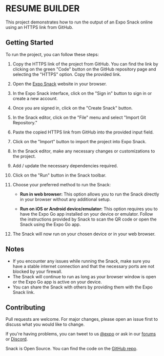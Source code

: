 # RESUME BUILDER

This project demonstrates how to run the output of an Expo Snack online using an HTTPS link from GitHub.

## Getting Started

To run the project, you can follow these steps:

1. Copy the HTTPS link of the project from GitHub. You can find the link by clicking on the green "Code" button on the GitHub repository page and selecting the "HTTPS" option. Copy the provided link.

2. Open the [Expo Snack](https://snack.expo.dev/) website in your browser.

3. In the Expo Snack interface, click on the "Sign in" button to sign in or create a new account.

4. Once you are signed in, click on the "Create Snack" button.

5. In the Snack editor, click on the "File" menu and select "Import Git Repository."

6. Paste the copied HTTPS link from GitHub into the provided input field.

7. Click on the "Import" button to import the project into Expo Snack.

8. In the Snack editor, make any necessary changes or customizations to the project.

9. Add / update the necessary dependencies required.

10. Click on the "Run" button in the Snack toolbar.

11. Choose your preferred method to run the Snack:

    - **Run in web browser:** This option allows you to run the Snack directly in your browser without any additional setup.

    - **Run on iOS or Android device/emulator:** This option requires you to have the Expo Go app installed on your device or emulator. Follow the instructions provided by Snack to scan the QR code or open the Snack using the Expo Go app.

12. The Snack will now run on your chosen device or in your web browser.

## Notes

- If you encounter any issues while running the Snack, make sure you have a stable internet connection and that the necessary ports are not blocked by your firewall.
- The Snack will continue to run as long as your browser window is open or the Expo Go app is active on your device.
- You can share the Snack with others by providing them with the Expo Snack link.

## Contributing

Pull requests are welcome. For major changes, please open an issue first to discuss what you would like to change.


If you're having problems, you can tweet to us [@expo](https://twitter.com/expo) or ask in our [forums](https://forums.expo.dev/c/expo-dev-tools/61) or [Discord](https://chat.expo.dev/).

Snack is Open Source. You can find the code on the [GitHub repo](https://github.com/expo/snack).
